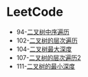 # LeetCode

*  94-[二叉树中序遍历](./doc/94二叉树中序遍历.md)
*  102-[二叉树的层次遍历](./doc/102二叉树的层次遍历.md)
*  104-[二叉树最大深度](./doc/104二叉树最大深度.md)
*  107-[二叉树的层次遍历2](./doc/107二叉树的层次遍历2.md)
*  111-[二叉树的最小深度](./doc/111二叉树的最小深度.md)


